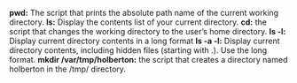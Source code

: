 **pwd:** The script that prints the absolute path name of the current working directory.
**ls:** Display the contents list of your current directory.
**cd:** the script that changes the working directory to the user’s home directory.
**ls -l:** Display current directory contents in a long format
**ls -a -l:** Display current directory contents, including hidden files (starting with .). Use the long format.
**mkdir /var/tmp/holberton:** the script that creates a directory named holberton in the /tmp/ directory.